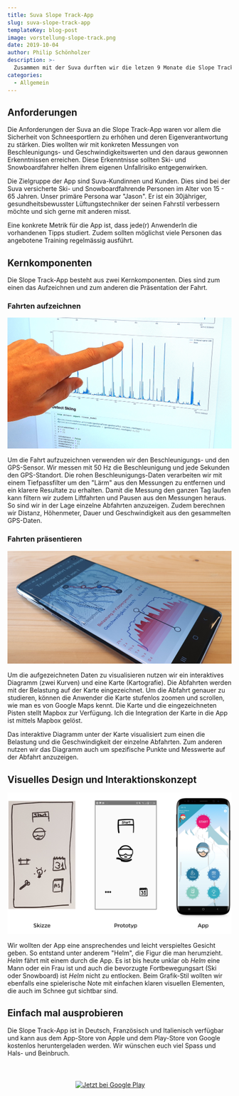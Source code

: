 ```yaml
---
title: Suva Slope Track-App
slug: suva-slope-track-app
templateKey: blog-post
image: vorstellung-slope-track.png
date: 2019-10-04
author: Philip Schönholzer
description: >-
  Zusammen mit der Suva durften wir die letzen 9 Monate die Slope Track-App entwickelten. Slope Track ist eine native Tracking-App für iOS und Android, welche die Belastungen und Geschwindigkeiten während dem Ski oder Snowboard fahren aufzeichnet. Im folgenden Blogbeitrag zeigen wir auf, wie wir die Anforderungen der Suva umgesetzt haben.
categories:
  - Allgemein
---
```


## Anforderungen

Die Anforderungen der Suva an die Slope Track-App waren vor allem die Sicherheit von Schneesportlern zu erhöhen und deren Eigenverantwortung zu stärken. Dies wollten wir mit konkreten Messungen von Beschleunigungs- und Geschwindigkeitswerten und den daraus gewonnen Erkenntnissen erreichen. Diese Erkenntnisse sollten Ski- und Snowboardfahrer helfen ihrem eigenen Unfallrisiko entgegenwirken.

Die Zielgruppe der App sind Suva-Kundinnen und Kunden. Dies sind bei der Suva versicherte Ski- und Snowboardfahrende Personen im Alter von 15 - 65 Jahren. Unser primäre Persona war "Jason". Er ist ein 30jähriger, gesundheitsbewusster Lüftungstechniker der seinen Fahrstil verbessern möchte und sich gerne mit anderen misst.

Eine konkrete Metrik für die App ist, dass jede(r) AnwenderIn die vorhandenen Tipps studiert. Zudem sollten möglichst viele Personen das angebotene Training regelmässig ausführt.

## Kernkomponenten

Die Slope Track-App besteht aus zwei Kernkomponenten. Dies sind zum einen das Aufzeichnen und zum anderen die Präsentation der Fahrt.

### Fahrten aufzeichnen

![Daten filtern](aufzeichnung.jpg)

Um die Fahrt aufzuzeichnen verwenden wir den Beschleunigungs- und den GPS-Sensor. Wir messen mit 50 Hz die Beschleunigung und jede Sekunden den GPS-Standort. Die rohen Beschleunigungs-Daten verarbeiten wir mit einem Tiefpassfilter um den "Lärm" aus den Messungen zu entfernen und ein klarere Resultate zu erhalten. Damit die Messung den ganzen Tag laufen kann filtern wir zudem Liftfahrten und Pausen aus den Messungen heraus. So sind wir in der Lage einzelne Abfahrten anzuzeigen. Zudem berechnen wir Distanz, Höhenmeter, Dauer und Geschwindigkeit aus den gesammelten GPS-Daten.

### Fahrten präsentieren

![Abfahrt von Wendy Holdener](track.jpg)

Um die aufgezeichneten Daten zu visualisieren nutzen wir ein interaktives Diagramm (zwei Kurven) und eine Karte (Kartografie). Die Abfahrten werden mit der Belastung auf der Karte eingezeichnet. Um die Abfahrt genauer zu studieren, können die Anwender die Karte stufenlos zoomen und scrollen, wie man es von Google Maps kennt. Die Karte und die eingezeichneten Pisten stellt Mapbox zur Verfügung. Ich die Integration der Karte in die App ist mittels Mapbox gelöst.

Das interaktive Diagramm unter der Karte visualisiert zum einen die Belastung und die Geschwindigkeit der einzelne Abfahrten. Zum anderen nutzen wir das Diagramm auch um spezifische Punkte und Messwerte auf der Abfahrt anzuzeigen.

## Visuelles Design und Interaktionskonzept

![Entwicklug der Benutzererfahrung](entwicklung.png)

Wir wollten der App eine ansprechendes und leicht verspieltes Gesicht geben. So entstand unter anderem "Helm", die Figur die man herumzieht. _Helm_ fährt mit einem durch die App. Es ist bis heute unklar ob _Helm_ eine Mann oder ein Frau ist und auch die bevorzugte Fortbewegungsart (Ski oder Snowboard) ist _Helm_ nicht zu entlocken. Beim Grafik-Stil wollten wir ebenfalls eine spielerische Note mit einfachen klaren visuellen Elementen, die auch im Schnee gut sichtbar sind.

## Einfach mal ausprobieren

Die Slope Track-App ist in Deutsch, Französisch und Italienisch verfügbar und kann aus dem App-Store von Apple und dem Play-Store von Google kostenlos heruntergeladen werden. Wir wünschen euch viel Spass und Hals- und Beinbruch.

<a href="https://apps.apple.com/ch/app/slope-track/id405253094?mt=8" style="display:inline-block;overflow:hidden;background:url(https://linkmaker.itunes.apple.com/en-us/badge-lrg.svg?releaseDate=2010-12-20&kind=iossoftware&bubble=ios_apps) no-repeat;width:135px;height:40px;margin: 0.5em;"></a>
<a href='https://play.google.com/store/apps/details?id=ch.suva.slopetrack.beta&pcampaignid=MKT-Other-global-all-co-prtnr-py-PartBadge-Mar2515-1'><img style="height: 2.95em;" alt='Jetzt bei Google Play' src='https://play.google.com/intl/en_us/badges/images/generic/de_badge_web_generic.png'/></a>
